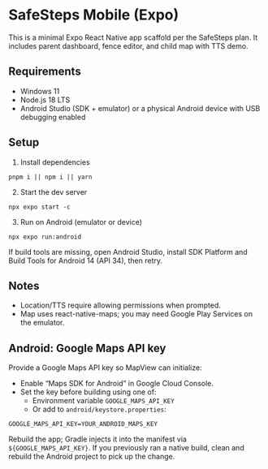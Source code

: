 # SafeSteps Mobile (Expo)

This is a minimal Expo React Native app scaffold per the SafeSteps plan. It includes parent dashboard, fence editor, and child map with TTS demo.

## Requirements
- Windows 11
- Node.js 18 LTS
- Android Studio (SDK + emulator) or a physical Android device with USB debugging enabled

## Setup
1. Install dependencies
```
pnpm i || npm i || yarn
```
2. Start the dev server
```
npx expo start -c
```
3. Run on Android (emulator or device)
```
npx expo run:android
```

If build tools are missing, open Android Studio, install SDK Platform and Build Tools for Android 14 (API 34), then retry.

## Notes
- Location/TTS require allowing permissions when prompted.
- Map uses react-native-maps; you may need Google Play Services on the emulator.

## Android: Google Maps API key

Provide a Google Maps API key so MapView can initialize:

- Enable “Maps SDK for Android” in Google Cloud Console.
- Set the key before building using one of:
	- Environment variable `GOOGLE_MAPS_API_KEY`
	- Or add to `android/keystore.properties`:

```
GOOGLE_MAPS_API_KEY=YOUR_ANDROID_MAPS_KEY
```

Rebuild the app; Gradle injects it into the manifest via `${GOOGLE_MAPS_API_KEY}`.
If you previously ran a native build, clean and rebuild the Android project to pick up the change.
